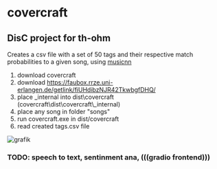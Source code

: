 # covercraft
## DisC project for th-ohm

Creates a csv file with a set of 50 tags and their respective match probabilities to a given song, using [musicnn](https://github.com/jordipons/musicnn)  

1. download covercraft
2. download https://faubox.rrze.uni-erlangen.de/getlink/fiUHdibzNJR42TkwbgfDHQ/
3. place _internal into dist\covercraft\
     (covercraft\dist\covercraft\\_internal)
4. place any song in folder "songs"
5. run covercraft.exe in dist/covercraft
6. read created tags.csv file

![grafik](https://github.com/julian6077/covercraft/assets/146760878/dc52ad34-f5a7-4511-a9ce-55f22e52938b)


### TODO: speech to text, sentinment ana, (((gradio frontend)))
